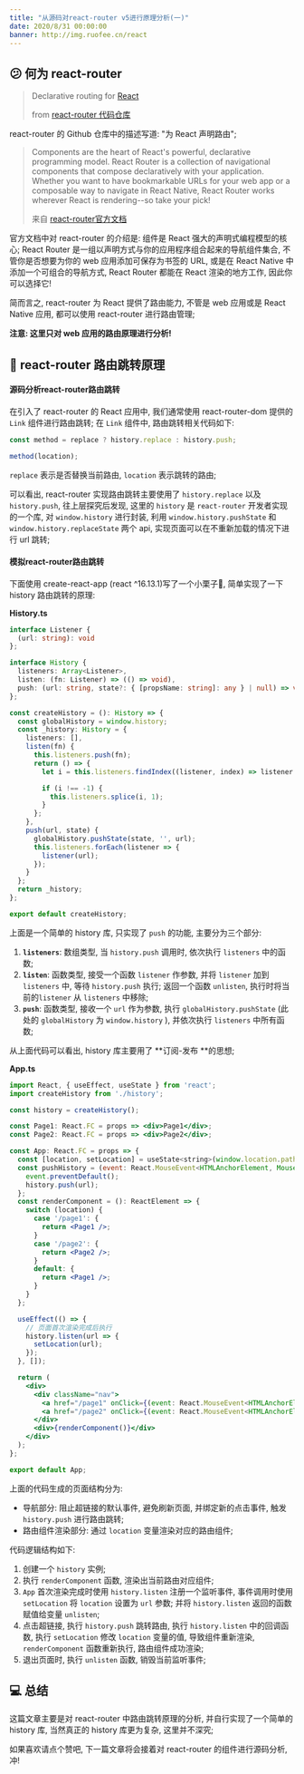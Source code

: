 ```yaml
---
title: "从源码对react-router v5进行原理分析(一)"
date: 2020/8/31 00:00:00
banner: http://img.ruofee.cn/react
---
```




## 😕 何为 react-router

> Declarative routing for [React](https://facebook.github.io/react)
>
> from [react-router 代码仓库](https://github.com/ReactTraining/react-router)

react-router 的 Github 仓库中的描述写道: "为 React 声明路由";

> Components are the heart of React's powerful, declarative programming model. React Router is a collection of navigational components that compose declaratively with your application. Whether you want to have bookmarkable URLs for your web app or a composable way to navigate in React Native, React Router works wherever React is rendering--so take your pick!
>
> 来自 [react-router官方文档](https://reactrouter.com/)

官方文档中对 react-router 的介绍是: 组件是 React 强大的声明式编程模型的核心; React Router 是一组以声明方式与你的应用程序组合起来的导航组件集合, 不管你是否想要为你的 web 应用添加可保存为书签的 URL, 或是在 React Native 中添加一个可组合的导航方式, React Router 都能在 React 渲染的地方工作, 因此你可以选择它!

简而言之, react-router 为 React 提供了路由能力, 不管是 web 应用或是 React Native 应用, 都可以使用 react-router 进行路由管理;

**注意: 这里只对 web 应用的路由原理进行分析!**

## 🧗 react-router 路由跳转原理

#### 源码分析react-router路由跳转

在引入了 react-router 的 React 应用中, 我们通常使用 react-router-dom 提供的 `Link` 组件进行路由跳转; 在 `Link` 组件中, 路由跳转相关代码如下:

```jsx
const method = replace ? history.replace : history.push;

method(location);
```

`replace` 表示是否替换当前路由, `location` 表示跳转的路由;

可以看出,  react-router 实现路由跳转主要使用了 `history.replace` 以及 `history.push`, 往上层探究后发现, 这里的 `history` 是 `react-router` 开发者实现的一个库, 对 `window.history` 进行封装, 利用 `window.history.pushState` 和 `window.history.replaceState` 两个 api, 实现页面可以在不重新加载的情况下进行 url 跳转;

#### 模拟react-router路由跳转

下面使用 create-react-app (react ^16.13.1)写了一个小栗子🌰, 简单实现了一下 history 路由跳转的原理:

**History.ts**

```typescript
interface Listener {
  (url: string): void
};

interface History {
  listeners: Array<Listener>,
  listen: (fn: Listener) => (() => void),
  push: (url: string, state?: { [propsName: string]: any } | null) => void
};

const createHistory = (): History => {
  const globalHistory = window.history;
  const _history: History = {
    listeners: [],
    listen(fn) {
      this.listeners.push(fn);
      return () => {
        let i = this.listeners.findIndex((listener, index) => listener === fn);

        if (i !== -1) {
          this.listeners.splice(i, 1);
        }
      };
    },
    push(url, state) {
      globalHistory.pushState(state, '', url);
      this.listeners.forEach(listener => {
        listener(url);
      });
    }
  };
  return _history;
};

export default createHistory;
```

上面是一个简单的 history 库, 只实现了 `push` 的功能, 主要分为三个部分:

1. **`listeners`**: 数组类型, 当 `history.push` 调用时, 依次执行 `listeners` 中的函数;
2. **`listen`**: 函数类型, 接受一个函数 `listener` 作参数, 并将 `listener` 加到 `listeners` 中, 等待 `history.push` 执行; 返回一个函数 `unlisten`, 执行时将当前的`listener` 从 `listeners` 中移除;
3. **`push`**: 函数类型, 接收一个 `url` 作为参数, 执行 `globalHistory.pushState` (此处的 `globalHistory` 为 `window.history` ), 并依次执行 `listeners` 中所有函数;

从上面代码可以看出, history 库主要用了 **订阅-发布 **的思想;

**App.ts**

```jsx
import React, { useEffect, useState } from 'react';
import createHistory from './history';

const history = createHistory();

const Page1: React.FC = props => <div>Page1</div>;
const Page2: React.FC = props => <div>Page2</div>;

const App: React.FC = props => {
  const [location, setLocation] = useState<string>(window.location.pathname);
  const pushHistory = (event: React.MouseEvent<HTMLAnchorElement, MouseEvent>, url: string): void => {
    event.preventDefault();
    history.push(url);
  };
  const renderComponent = (): ReactElement => {
    switch (location) {
      case '/page1': {
        return <Page1 />;
      }
      case '/page2': {
        return <Page2 />;
      }
      default: {
        return <Page1 />;
      }
    }
  };

  useEffect(() => {
    // 页面首次渲染完成后执行
    history.listen(url => {
      setLocation(url);
    });
  }, []);

  return (
    <div>
      <div className="nav">
        <a href="/page1" onClick={(event: React.MouseEvent<HTMLAnchorElement, MouseEvent>) => pushHistory(event, '/page1')}>page1</a>
        <a href="/page2" onClick={(event: React.MouseEvent<HTMLAnchorElement, MouseEvent>) => pushHistory(event, '/page2')}>page2</a>
      </div>
      <div>{renderComponent()}</div>
    </div>
  );
};

export default App;
```

上面的代码生成的页面结构分为:

- 导航部分: 阻止超链接的默认事件, 避免刷新页面, 并绑定新的点击事件, 触发 `history.push` 进行路由跳转;
- 路由组件渲染部分: 通过 `location` 变量渲染对应的路由组件;

代码逻辑结构如下:

1. 创建一个 `history` 实例;
2. 执行 `renderComponent` 函数, 渲染出当前路由对应组件;
3. `App` 首次渲染完成时使用 `history.listen` 注册一个监听事件, 事件调用时使用 `setLocation` 将 `location` 设置为 `url` 参数; 并将 `history.listen` 返回的函数赋值给变量 `unlisten`;
4. 点击超链接, 执行 `history.push` 跳转路由, 执行 `history.listen` 中的回调函数, 执行 `setLocation` 修改 `location` 变量的值, 导致组件重新渲染, `renderComponent` 函数重新执行, 路由组件成功渲染;
5. 退出页面时, 执行 `unlisten` 函数, 销毁当前监听事件;

## 💻 总结

这篇文章主要是对 react-router 中路由跳转原理的分析, 并自行实现了一个简单的 history 库, 当然真正的 history 库更为复杂, 这里并不深究;

如果喜欢请点个赞吧, 下一篇文章将会接着对 react-router 的组件进行源码分析, 冲!